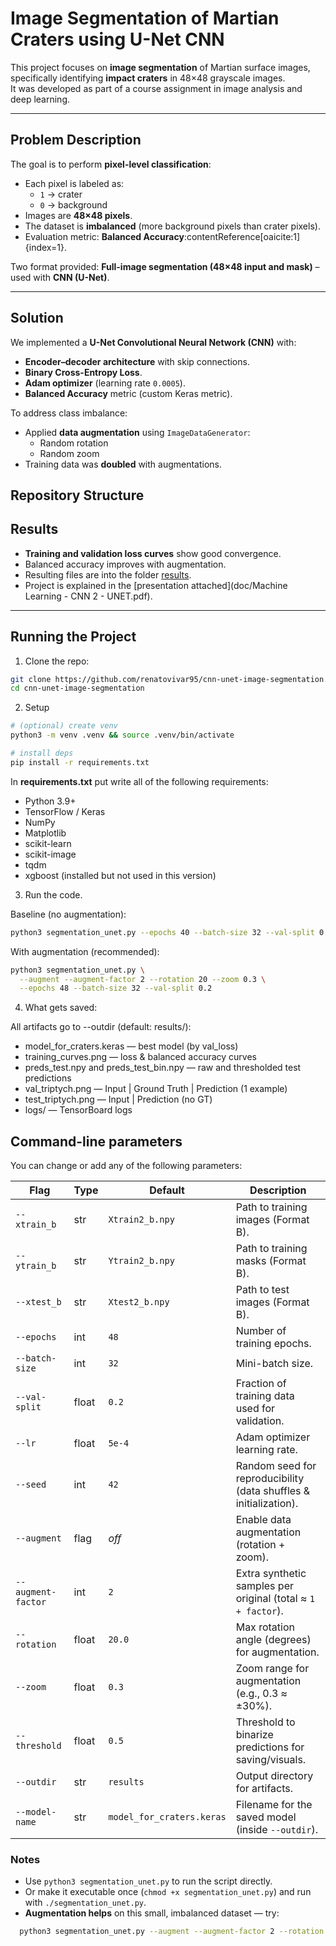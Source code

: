 # Image Segmentation of Martian Craters using U-Net CNN

This project focuses on **image segmentation** of Martian surface images, specifically identifying **impact craters** in 48×48 grayscale images.  
It was developed as part of a course assignment in image analysis and deep learning.

---

## Problem Description
The goal is to perform **pixel-level classification**:
- Each pixel is labeled as:
  - `1` → crater
  - `0` → background
- Images are **48×48 pixels**.
- The dataset is **imbalanced** (more background pixels than crater pixels).
- Evaluation metric: **Balanced Accuracy**:contentReference[oaicite:1]{index=1}.

Two format provided: **Full-image segmentation (48×48 input and mask)** – used with **CNN (U-Net)**.

---

## Solution
We implemented a **U-Net Convolutional Neural Network (CNN)** with:
- **Encoder–decoder architecture** with skip connections.
- **Binary Cross-Entropy Loss**.
- **Adam optimizer** (learning rate `0.0005`).
- **Balanced Accuracy** metric (custom Keras metric).

To address class imbalance:
- Applied **data augmentation** using `ImageDataGenerator`:
  - Random rotation
  - Random zoom
- Training data was **doubled** with augmentations.


## Repository Structure



## Results
- **Training and validation loss curves** show good convergence.
- Balanced accuracy improves with augmentation.
- Resulting files are into the folder [results](results/).
- Project is explained in the [presentation attached](doc/Machine Learning - CNN 2 - UNET.pdf).  

---



## Running the Project

1. Clone the repo:

```bash
git clone https://github.com/renatovivar95/cnn-unet-image-segmentation.git
cd cnn-unet-image-segmentation
```

2. Setup 

```bash
# (optional) create venv
python3 -m venv .venv && source .venv/bin/activate

# install deps
pip install -r requirements.txt
```
In **requirements.txt** put write all of the following requirements:

- Python 3.9+
- TensorFlow / Keras
- NumPy
- Matplotlib
- scikit-learn
- scikit-image
- tqdm
- xgboost (installed but not used in this version)

3. Run the code.

Baseline (no augmentation):

```bash
python3 segmentation_unet.py --epochs 40 --batch-size 32 --val-split 0.2
```

With augmentation (recommended):

```bash
python3 segmentation_unet.py \
  --augment --augment-factor 2 --rotation 20 --zoom 0.3 \
  --epochs 48 --batch-size 32 --val-split 0.2
```

4. What gets saved:

All artifacts go to --outdir (default: results/):
- model_for_craters.keras — best model (by val_loss)
- training_curves.png — loss & balanced accuracy curves
- preds_test.npy and preds_test_bin.npy — raw and thresholded test predictions
- val_triptych.png — Input | Ground Truth | Prediction (1 example)
- test_triptych.png — Input | Prediction (no GT)
- logs/ — TensorBoard logs

## Command-line parameters

You can change or add any of the following parameters:

| Flag | Type | Default | Description |
|------|------|---------|-------------|
| `--xtrain_b` | str | `Xtrain2_b.npy` | Path to training images (Format B). |
| `--ytrain_b` | str | `Ytrain2_b.npy` | Path to training masks (Format B). |
| `--xtest_b`  | str | `Xtest2_b.npy`  | Path to test images (Format B). |
| `--epochs` | int | `48` | Number of training epochs. |
| `--batch-size` | int | `32` | Mini-batch size. |
| `--val-split` | float | `0.2` | Fraction of training data used for validation. |
| `--lr` | float | `5e-4` | Adam optimizer learning rate. |
| `--seed` | int | `42` | Random seed for reproducibility (data shuffles & initialization). |
| `--augment` | flag | *off* | Enable data augmentation (rotation + zoom). |
| `--augment-factor` | int | `2` | Extra synthetic samples per original (total ≈ `1 + factor`). |
| `--rotation` | float | `20.0` | Max rotation angle (degrees) for augmentation. |
| `--zoom` | float | `0.3` | Zoom range for augmentation (e.g., 0.3 ≈ ±30%). |
| `--threshold` | float | `0.5` | Threshold to binarize predictions for saving/visuals. |
| `--outdir` | str | `results` | Output directory for artifacts. |
| `--model-name` | str | `model_for_craters.keras` | Filename for the saved model (inside `--outdir`). |

### Notes

- Use `python3 segmentation_unet.py` to run the script directly.  
- Or make it executable once (`chmod +x segmentation_unet.py`) and run with `./segmentation_unet.py`.  
- **Augmentation helps** on this small, imbalanced dataset — try:  
```bash
  python3 segmentation_unet.py --augment --augment-factor 2 --rotation 20 --zoom 0.3
```


